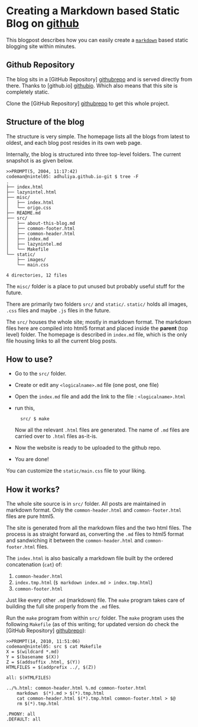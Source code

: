 
Creating a Markdown based Static Blog on [github][githubio]
=================

This blogpost describes how you can easily create a [`markdown`][markdown] based static blogging site within minutes.

[markdown]: http://daringfireball.net/projects/markdown/

Github Repository
---------------------

The blog sits in a [GitHub Repository] [githubrepo] and is served directly from there. Thanks to [github.io] [githubio]. Which also means that this site is completely static.

Clone the [GitHub Repository] [githubrepo] to get this whole project.

[githubrepo]: https://github.com/adhuliya/adhuliya.github.io.git
[githubio]: https://pages.github.com/

Structure of the blog
-----------------------

The structure is very simple. The homepage lists all the blogs from latest to oldest, and each blog post resides in its own web page.

Internally, the blog is structured into three top-level folders. The current snapshot is as given below.

    >>PROMPT(5, 2004, 11:17:42) 
    codeman@nintel05: adhuliya.github.io-git $ tree -F
    .
    ├── index.html
    ├── lazynintel.html
    ├── misc/
    │   ├── index.html
    │   └── origo.css
    ├── README.md
    ├── src/
    │   ├── about-this-blog.md
    │   ├── common-footer.html
    │   ├── common-header.html
    │   ├── index.md
    │   ├── lazynintel.md
    │   └── Makefile
    └── static/
        ├── images/
        └── main.css
    
    4 directories, 12 files

The `misc/` folder is a place to put unused but probably useful stuff for the future.

There are primarily two folders `src/` and `static/`. `static/` holds all images, `.css` files and maybe `.js` files in the future.

The `src/` houses the whole site; mostly in markdown format. The markdown files here are compiled into html5 format and placed inside the **parent** (top level) folder. The homepage is described in `index.md` file, which is the only file housing links to all the current blog posts.


How to use?
--------------

* Go to the `src/` folder.

* Create or edit any `<logicalname>.md` file (one post, one file)

* Open the `index.md` file and add the link to the file : `<logicalname>.html`

* run this,

        src/ $ make

  Now all the relevant `.html` files are generated. The name of `.md` files are carried over to `.html` files as-it-is.

* Now the website is ready to be uploaded to the github repo.

* You are done!

You can customize the `static/main.css` file to your liking.


How it works?
-----------------------

The whole site source is in `src/` folder. All posts are maintained in markdown format. Only the `common-header.html` and `common-footer.html` files are pure html5.

The site is generated from all the markdown files and the two html files. The process is as straight forward as, converting the `.md` files to html5 format and sandwiching it between the `common-header.html` and `common-footer.html` files.

The `index.html` is also basically a markdown file built by the ordered concatenation (`cat`) of:

1. `common-header.html`
2. `index.tmp.html` (`$ markdown index.md > index.tmp.html`)
3. `common-footer.html`

Just like every other `.md` (markdown) file. The `make` program takes care of building the full site properly from the `.md` files.

Run the `make` program from within `src/` folder. The `make` program uses the following `Makefile` (as of this writing; for updated version do check the [GitHub Repository] [githubrepo]):

    >>PROMPT(14, 2010, 11:51:06) 
    codeman@nintel05: src $ cat Makefile
    X = $(wildcard *.md)
    Y = $(basename $(X))
    Z = $(addsuffix .html, $(Y))
    HTMLFILES = $(addprefix ../, $(Z))

    all: $(HTMLFILES)

    ../%.html: common-header.html %.md common-footer.html
    	markdown  $(*).md > $(*).tmp.html
    	cat common-header.html $(*).tmp.html common-footer.html > $@
    	rm $(*).tmp.html

    .PHONY: all
    .DEFAULT: all


